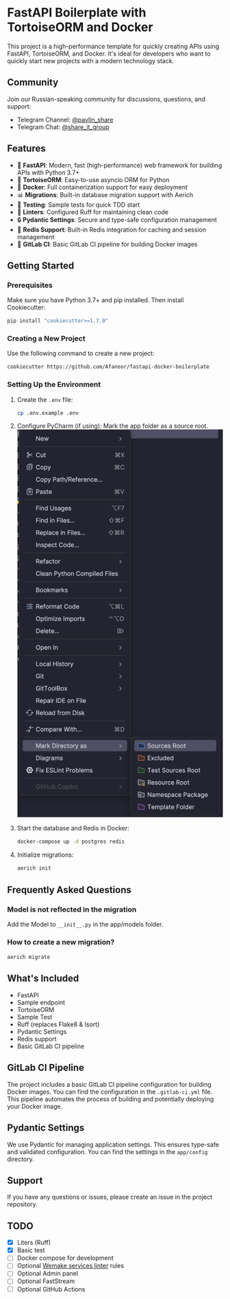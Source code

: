 # FastAPI Boilerplate with TortoiseORM and Docker

This project is a high-performance template for quickly creating APIs using FastAPI, TortoiseORM, and Docker. It's ideal for developers who want to quickly start new projects with a modern technology stack.

## Community

Join our Russian-speaking community for discussions, questions, and support:

- Telegram Channel: [@pavlin_share](https://t.me/pavlin_share)
- Telegram Chat: [@share_it_group](https://t.me/share_it_group)

## Features

- 🚀 **FastAPI**: Modern, fast (high-performance) web framework for building APIs with Python 3.7+
- 🐢 **TortoiseORM**: Easy-to-use asyncio ORM for Python
- 🐳 **Docker**: Full containerization support for easy deployment
- 📊 **Migrations**: Built-in database migration support with Aerich
- 🧪 **Testing**: Sample tests for quick TDD start
- 🧹 **Linters**: Configured Ruff for maintaining clean code
- 🔒 **Pydantic Settings**: Secure and type-safe configuration management
- 🔄 **Redis Support**: Built-in Redis integration for caching and session management
- 🚀 **GitLab CI**: Basic GitLab CI pipeline for building Docker images

## Getting Started

### Prerequisites

Make sure you have Python 3.7+ and pip installed. Then install Cookiecutter:

```bash
pip install "cookiecutter>=1.7.0"
```

### Creating a New Project

Use the following command to create a new project:

```bash
cookiecutter https://github.com/Afaneor/fastapi-docker-boilerplate
```

### Setting Up the Environment

1. Create the `.env` file:
   ```bash
   cp .env.example .env
   ```

2. Configure PyCharm (if using):
   Mark the app folder as a source root.
   ![PyCharm Configuration](img.png)

3. Start the database and Redis in Docker:
   ```bash
   docker-compose up -d postgres redis
   ```

4. Initialize migrations:
   ```bash
   aerich init
   ```

## Frequently Asked Questions

### Model is not reflected in the migration
Add the Model to `__init__.py` in the app/models folder.

### How to create a new migration?
```bash
aerich migrate
```

## What's Included

- FastAPI
- Sample endpoint
- TortoiseORM
- Sample Test
- Ruff (replaces Flake8 & Isort)
- Pydantic Settings
- Redis support
- Basic GitLab CI pipeline

## GitLab CI Pipeline

The project includes a basic GitLab CI pipeline configuration for building Docker images. You can find the configuration in the `.gitlab-ci.yml` file. This pipeline automates the process of building and potentially deploying your Docker image.

## Pydantic Settings

We use Pydantic for managing application settings. This ensures type-safe and validated configuration. You can find the settings in the `app/config` directory.

## Support

If you have any questions or issues, please create an issue in the project repository.

## TODO

- [x] Liters (Ruff)
- [x] Basic test
- [ ] Docker compose for development
- [ ] Optional [Wemake services linter](https://github.com/wemake-services/wemake-python-styleguide) rules
- [ ] Optional Admin panel
- [ ] Optional FastStream
- [ ] Optional GitHub Actions
